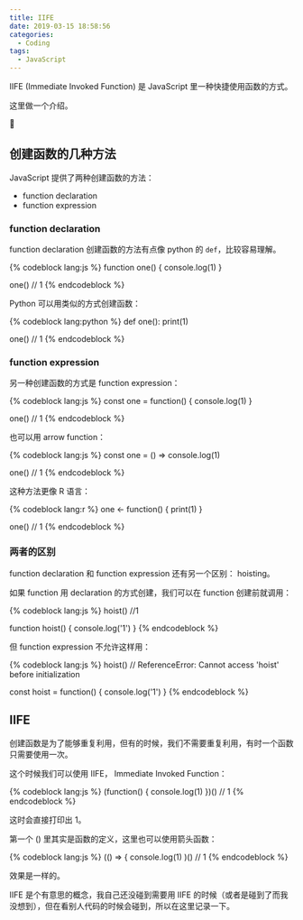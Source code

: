 ```yaml
---
title: IIFE
date: 2019-03-15 18:58:56
categories:
  - Coding
tags:
  - JavaScript
---
```


IIFE (Immediate Invoked Function) 是 JavaScript 里一种快捷使用函数的方式。

这里做一个介绍。

<!-- more -->

## 创建函数的几种方法

JavaScript 提供了两种创建函数的方法：
- function declaration
- function expression

### function declaration

function declaration 创建函数的方法有点像 python 的 `def`，比较容易理解。

{% codeblock lang:js %}
function one() {
  console.log(1)
}

one()
// 1
{% endcodeblock %}

Python 可以用类似的方式创建函数：

{% codeblock lang:python %}
def one():
  print(1)
  
one()
// 1
{% endcodeblock %}


### function expression

另一种创建函数的方式是 function expression：

{% codeblock lang:js %}
const one = function() {
  console.log(1)
}

one()
// 1
{% endcodeblock %}


也可以用 arrow function：

{% codeblock lang:js %}
const one = () => console.log(1)

one()
// 1
{% endcodeblock %}

这种方法更像 R 语言：

{% codeblock lang:r %}
one <- function() {
  print(1)
}

one()
// 1
{% endcodeblock %}

### 两者的区别

function declaration 和 function expression 还有另一个区别： hoisting。

如果 function 用 declaration 的方式创建，我们可以在 function 创建前就调用：

{% codeblock lang:js %}
hoist()  //1

function hoist() {
  console.log('1')
}
{% endcodeblock %}

但 function expression 不允许这样用：

{% codeblock lang:js %}
hoist() // ReferenceError: Cannot access 'hoist' before initialization

const hoist = function() {
  console.log('1')
}
{% endcodeblock %}

## IIFE

创建函数是为了能够重复利用，但有的时候，我们不需要重复利用，有时一个函数只需要使用一次。

这个时候我们可以使用 IIFE， Immediate Invoked Function：

{% codeblock lang:js %}
(function() {
  console.log(1)
})()
// 1
{% endcodeblock %}

这时会直接打印出 1。

第一个 () 里其实是函数的定义，这里也可以使用箭头函数：

{% codeblock lang:js %}
(() => {
  console.log(1)
)()
// 1
{% endcodeblock %}

效果是一样的。

IIFE 是个有意思的概念，我自己还没碰到需要用 IIFE 的时候（或者是碰到了而我没想到），但在看别人代码的时候会碰到，所以在这里记录一下。
